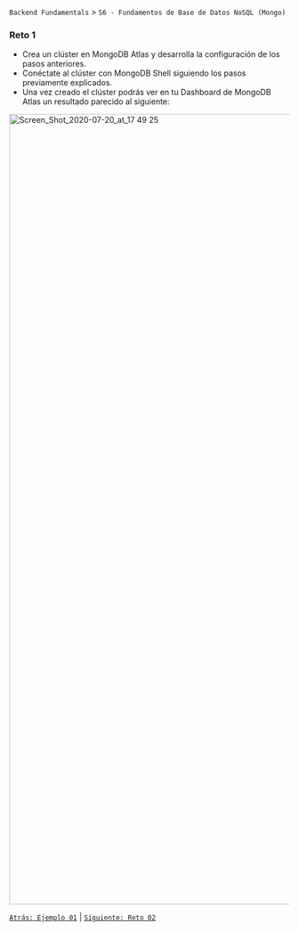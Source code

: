`Backend Fundamentals` > `S6 - Fundamentos de Base de Datos NoSQL (Mongo)` 
	
### Reto 1

- Crea un clúster en MongoDB Atlas y desarrolla la configuración de los pasos anteriores.
- Conéctate al clúster con MongoDB Shell siguiendo los pasos previamente explicados.
- Una vez creado el clúster podrás ver en tu Dashboard de MongoDB Atlas un resultado parecido al siguiente:

<img width="1421" alt="Screen_Shot_2020-07-20_at_17 49 25" src="https://user-images.githubusercontent.com/13757596/88000028-33d0a780-cac2-11ea-83dc-f29ba840b124.png">

[`Atrás: Ejemplo 01`](../Ejemplo-01) | [`Siguiente: Reto 02`](../Reto-02)
